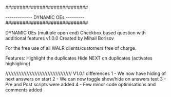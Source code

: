 #############################

------------- DYNAMIC OEs ---------
#############################

DYNAMIC OEs (multiple open end) Checkbox based question with additional features v1.0.0 Created by Mihail Borisov

For the free use of all WALR clients/customers free of charge.

Features:
  Highlight the duplicates
  Hide NEXT on duplicates (activates highlighing)


/////////////////////////////////////////
V1.0.1 differences
  1 - We now have hiding of next answers on start
  2 - We can now toggle show/hide on answers text
  3 - Pre and Post scripts were added
  4 - Few minor code optimisations and comments added